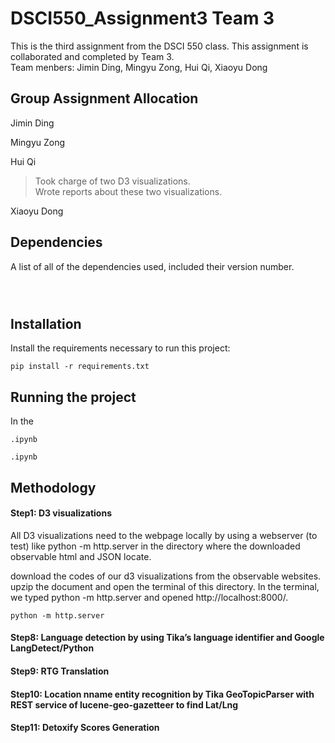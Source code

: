 # DSCI550_Assignment3 Team 3

This is the third assignment from the DSCI 550 class. This assignment is collaborated and completed by Team 3. <br>
Team menbers: Jimin Ding, Mingyu Zong, Hui Qi, Xiaoyu Dong

## Group Assignment Allocation
Jimin Ding
> 

Mingyu Zong
> 

Hui Qi 
> Took charge of two D3 visualizations. <br>
Wrote reports about these two visualizations. 

Xiaoyu Dong
> 



## Dependencies

A list of all of the dependencies used, included their version number.
```



```
## Installation

Install the requirements necessary to run this project:  

```
pip install -r requirements.txt
```

## Running the project

In the 
```
.ipynb
```


```
.ipynb
```




## Methodology

#### Step1: D3 visualizations 

All D3 visualizations need to the webpage locally by using a webserver (to test) like python -m http.server <port> in the directory where the downloaded observable html and JSON locate.

download the codes of our d3 visualizations from the observable websites. upzip the document and open the terminal of this directory. In the terminal, we typed python -m http.server and opened http://localhost:8000/. 
```
python -m http.server 
```


#### Step8: Language detection by using Tika’s language identifier and Google LangDetect/Python


#### Step9: RTG Translation


#### Step10: Location nname entity recognition by Tika GeoTopicParser with REST service of lucene-geo-gazetteer to find Lat/Lng




#### Step11: Detoxify Scores Generation





